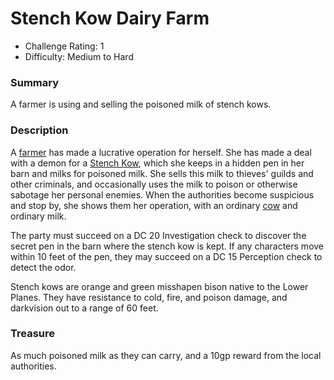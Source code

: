 # Stench Kow Dairy Farm

* Challenge Rating: 1
* Difficulty: Medium to Hard

### Summary

A farmer is using and selling the poisoned milk of stench kows.

### Description

A [farmer](https://www.dndbeyond.com/monsters/commoner) has made a lucrative operation for herself. She has made a deal with a demon for a [Stench Kow](https://www.dndbeyond.com/monsters/stench-kow), which she keeps in a hidden pen in her barn and milks for poisoned milk. She sells this milk to thieves' guilds and other criminals, and occasionally uses the milk to poison or otherwise sabotage her personal enemies. When the authorities become suspicious and stop by, she shows them her operation, with an ordinary [cow](https://www.dndbeyond.com/monsters/cow) and ordinary milk.

The party must succeed on a DC 20 Investigation check to discover the secret pen in the barn where the stench kow is kept. If any characters move within 10 feet of the pen, they may succeed on a DC 15 Perception check to detect the odor.

Stench kows are orange and green misshapen bison native to the Lower Planes. They have resistance to cold, fire, and poison damage, and darkvision out to a range of 60 feet.

### Treasure

As much poisoned milk as they can carry, and a 10gp reward from the local authorities.
